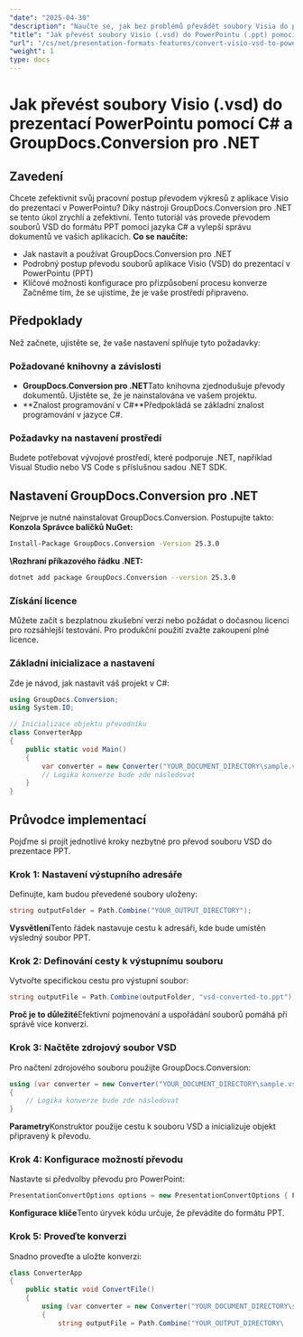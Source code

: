 ```yaml
---
"date": "2025-04-30"
"description": "Naučte se, jak bez problémů převádět soubory Visia do prezentací PowerPointu pomocí jazyka C# s nástrojem GroupDocs.Conversion pro .NET. Tato podrobná příručka zjednodušuje procesy převodu dokumentů."
"title": "Jak převést soubory Visio (.vsd) do PowerPointu (.ppt) pomocí C# a GroupDocs.Conversion pro .NET"
"url": "/cs/net/presentation-formats-features/convert-visio-vsd-to-powerpoint-ppt-csharp-groupdocs/"
"weight": 1
type: docs
---
```

# Jak převést soubory Visio (.vsd) do prezentací PowerPointu pomocí C# a GroupDocs.Conversion pro .NET
## Zavedení
Chcete zefektivnit svůj pracovní postup převodem výkresů z aplikace Visio do prezentací v PowerPointu? Díky nástroji GroupDocs.Conversion pro .NET se tento úkol zrychlí a zefektivní. Tento tutoriál vás provede převodem souborů VSD do formátu PPT pomocí jazyka C# a vylepší správu dokumentů ve vašich aplikacích.
**Co se naučíte:**
- Jak nastavit a používat GroupDocs.Conversion pro .NET
- Podrobný postup převodu souborů aplikace Visio (VSD) do prezentací v PowerPointu (PPT)
- Klíčové možnosti konfigurace pro přizpůsobení procesu konverze
Začněme tím, že se ujistíme, že je vaše prostředí připraveno.
## Předpoklady
Než začnete, ujistěte se, že vaše nastavení splňuje tyto požadavky:
### Požadované knihovny a závislosti
- **GroupDocs.Conversion pro .NET**Tato knihovna zjednodušuje převody dokumentů. Ujistěte se, že je nainstalována ve vašem projektu.
- **Znalost programování v C#**Předpokládá se základní znalost programování v jazyce C#.
### Požadavky na nastavení prostředí
Budete potřebovat vývojové prostředí, které podporuje .NET, například Visual Studio nebo VS Code s příslušnou sadou .NET SDK.
## Nastavení GroupDocs.Conversion pro .NET
Nejprve je nutné nainstalovat GroupDocs.Conversion. Postupujte takto:
**Konzola Správce balíčků NuGet:**
```bash
Install-Package GroupDocs.Conversion -Version 25.3.0
```
**\Rozhraní příkazového řádku .NET:**
```bash
dotnet add package GroupDocs.Conversion --version 25.3.0
```
### Získání licence
Můžete začít s bezplatnou zkušební verzí nebo požádat o dočasnou licenci pro rozsáhlejší testování. Pro produkční použití zvažte zakoupení plné licence.
### Základní inicializace a nastavení
Zde je návod, jak nastavit váš projekt v C#:
```csharp
using GroupDocs.Conversion;
using System.IO;

// Inicializace objektu převodníku
class ConverterApp
{
    public static void Main()
    {
        var converter = new Converter("YOUR_DOCUMENT_DIRECTORY\sample.vsd");
        // Logika konverze bude zde následovat
    }
}
```
## Průvodce implementací
Pojďme si projít jednotlivé kroky nezbytné pro převod souboru VSD do prezentace PPT.
### Krok 1: Nastavení výstupního adresáře
Definujte, kam budou převedené soubory uloženy:
```csharp
string outputFolder = Path.Combine("YOUR_OUTPUT_DIRECTORY");
```
**Vysvětlení**Tento řádek nastavuje cestu k adresáři, kde bude umístěn výsledný soubor PPT.
### Krok 2: Definování cesty k výstupnímu souboru
Vytvořte specifickou cestu pro výstupní soubor:
```csharp
string outputFile = Path.Combine(outputFolder, "vsd-converted-to.ppt");
```
**Proč je to důležité**Efektivní pojmenování a uspořádání souborů pomáhá při správě více konverzí.
### Krok 3: Načtěte zdrojový soubor VSD
Pro načtení zdrojového souboru použijte GroupDocs.Conversion:
```csharp
using (var converter = new Converter("YOUR_DOCUMENT_DIRECTORY\sample.vsd"))
{
    // Logika konverze bude zde následovat
}
```
**Parametry**Konstruktor použije cestu k souboru VSD a inicializuje objekt připravený k převodu.
### Krok 4: Konfigurace možností převodu
Nastavte si předvolby převodu pro PowerPoint:
```csharp
PresentationConvertOptions options = new PresentationConvertOptions { Format = PresentationFileType.Ppt };
```
**Konfigurace klíče**Tento úryvek kódu určuje, že převádíte do formátu PPT.
### Krok 5: Proveďte konverzi
Snadno proveďte a uložte konverzi:
```csharp
class ConverterApp
{
    public static void ConvertFile()
    {
        using (var converter = new Converter("YOUR_DOCUMENT_DIRECTORY\sample.vsd"))
        {
            string outputFile = Path.Combine("YOUR_OUTPUT_DIRECTORY\